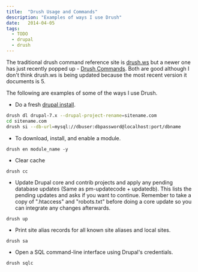 ```yaml
---
title:  "Drush Usage and Commands"
description: "Examples of ways I use Drush"
date:   2014-04-05
tags: 
  - TODO
  - drupal
  - drush
---
```


The traditional drush command reference site is [drush.ws](http://drush.ws) but a newer one has just recently popped up - [Drush Commands](http://www.drushcommands.com). Both are good although I don't think drush.ws is being updated because the most recent version it documents is 5.

The following are examples of some of the ways I use Drush.

* Do a fresh [drupal install](http://definitivedrupal.org/erratum/download-drupal-then-change-directory-not-other-way-around).

```bash
drush dl drupal-7.x --drupal-project-rename=sitename.com
cd sitename.com
drush si --db-url=mysql://dbuser:dbpassword@localhost:port/dbname
```

* To download, install, and enable a module.

`drush en module_name -y`

* Clear cache

`drush cc`

* Update Drupal core and contrib projects and apply any pending database updates (Same as pm-updatecode + updatedb). This lists the pending updates and asks if you want to continue. Remember to take a copy of ".htaccess" and "robots.txt" before doing a core update so you can integrate any changes afterwards.

`drush up`

* Print site alias records for all known site aliases and local sites.

`drush sa`

* Open a SQL command-line interface using Drupal's credentials.

`drush sqlc`


